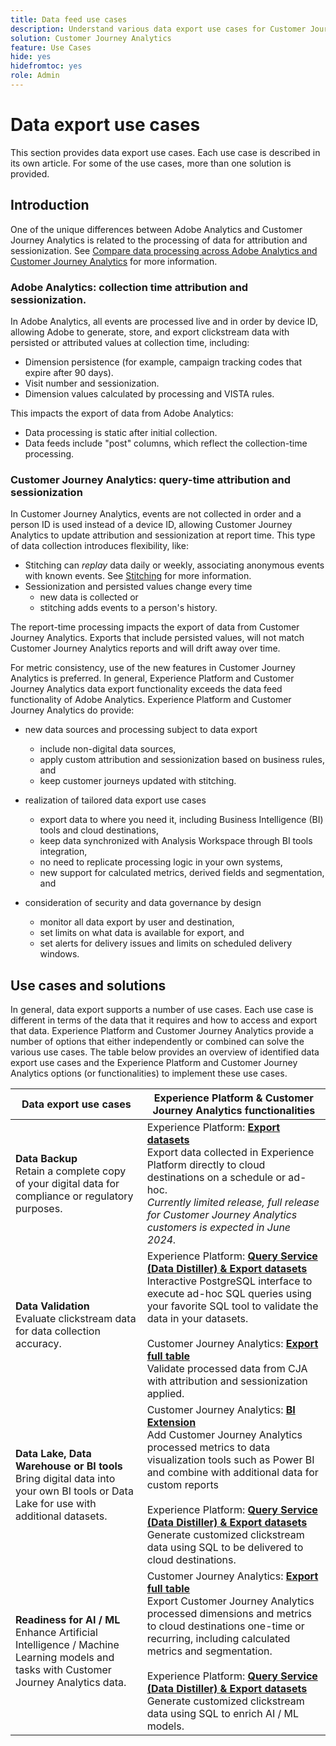 ```yaml
---
title: Data feed use cases
description: Understand various data export use cases for Customer Journey Analytics
solution: Customer Journey Analytics
feature: Use Cases
hide: yes
hidefromtoc: yes
role: Admin
---
```


# Data export use cases

This section provides data export use cases. Each use case is described in its own article. For some of the use cases, more than one solution is provided.

## Introduction

One of the unique differences between Adobe Analytics and Customer Journey Analytics is related to the processing of data for attribution and sessionization. See [Compare data processing across Adobe Analytics and Customer Journey Analytics](/help/getting-started/aa-vs-cja/data-processing-comparisons.md) for more information.

### Adobe Analytics: collection time attribution and sessionization.

In Adobe Analytics, all events are processed live and in order by device ID, allowing Adobe to generate, store, and export clickstream data with persisted or attributed values at collection time, including:

* Dimension persistence (for example, campaign tracking codes that expire after 90 days).
* Visit number and sessionization.
* Dimension values calculated by processing and VISTA rules.
  
This impacts the export of data from Adobe Analytics:

* Data processing is static after initial collection.
* Data feeds include "post" columns, which reflect the collection-time processing.
  

### Customer Journey Analytics: query-time attribution and sessionization

In Customer Journey Analytics, events are not collected in order and a person ID is used instead of a device ID, allowing Customer Journey Analytics to update attribution and sessionization at report time. This type of data collection introduces flexibility, like:

* Stitching can _replay_ data daily or weekly, associating anonymous events with known events. See [Stitching](../../stitching/overview.md) for more information.
* Sessionization and persisted values change every time
  * new data is collected or 
  * stitching adds events to a person's history.

The report-time processing impacts the export of data from Customer Journey Analytics. Exports that include persisted values, will not match Customer Journey Analytics reports and will drift away over time.

For metric consistency, use of the new features in Customer Journey Analytics is preferred. In general, Experience Platform and Customer Journey Analytics data export functionality exceeds the data feed functionality of Adobe Analytics. Experience Platform and Customer Journey Analytics do provide:

* new data sources and processing subject to data export

  * include non-digital data sources,
  * apply custom attribution and sessionization based on business rules, and
  * keep customer journeys updated with stitching.

* realization of tailored data export use cases

  * export data to where you need it, including Business Intelligence (BI) tools and cloud destinations,
  * keep data synchronized with Analysis Workspace through BI tools integration,
  * no need to replicate processing logic in your own systems,
  * new support for calculated metrics, derived fields and segmentation, and

* consideration of security and data governance by design

  * monitor all data export by user and destination,
  * set limits on what data is available for export, and
  * set alerts for delivery issues and limits on scheduled delivery windows.


## Use cases and solutions

In general, data export supports a number of use cases. Each use case is different in terms of the data that it requires and how to access and export that data. Experience Platform and Customer Journey Analytics provide a number of options that either independently or combined can solve the various use cases. The table below provides an overview of identified data export use cases and the Experience Platform and Customer Journey Analytics options (or functionalities) to implement these use cases.  

| Data export use cases | Experience Platform & Customer Journey Analytics functionalities |
|---|---|
| **Data Backup**<br/>Retain a complete copy of your digital data for compliance or regulatory purposes. | Experience Platform: [**Export datasets**](export-datasets.md)<br/>Export data collected in Experience Platform directly to cloud destinations on a schedule or ad-hoc.<br/>*Currently limited release, full release for Customer Journey Analytics customers is expected in June 2024.* |
| **Data Validation**<br/>Evaluate clickstream data for data collection accuracy. | Experience Platform: [**Query Service (Data Distiller) & Export datasets**](queryservice-export-datasets.md)<br/> Interactive PostgreSQL interface to execute ad-hoc SQL queries using your favorite SQL tool to validate the data in your datasets.<br/><br/>Customer Journey Analytics: [**Export full table**](export-full-table.md)<br/>Validate processed data from CJA with attribution and sessionization applied. |
| **Data Lake, Data Warehouse or BI tools**<br/>Bring digital data into your own BI tools or Data Lake for use with additional datasets. | Customer Journey Analytics: [**BI Extension**](bi-extension.md)<br/>Add Customer Journey Analytics processed metrics to data visualization tools such as Power BI and combine with additional data for custom reports<br/><br/>Experience Platform: [**Query Service (Data Distiller) & Export datasets**](queryservice-export-datasets.md)<br>Generate customized clickstream data using SQL to be delivered to cloud destinations. |
| **Readiness for AI / ML**<br/>Enhance Artificial Intelligence / Machine Learning models and tasks with Customer Journey Analytics data. | Customer Journey Analytics: [**Export full table**](export-full-table.md)<br/>Export Customer Journey Analytics processed dimensions and metrics to cloud destinations one-time or recurring, including calculated metrics and segmentation.<br/><br/>Experience Platform: [**Query Service (Data Distiller) & Export datasets**](queryservice-export-datasets.md)<br/>Generate customized clickstream data using SQL to enrich AI / ML models. |

